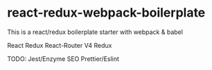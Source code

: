 # react-redux-webpack-boilerplate
This is a react/redux boilerplate starter with webpack &amp; babel

React
Redux
React-Router V4
Redux

TODO:
Jest/Enzyme
SEO
Prettier/Eslint

